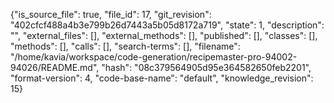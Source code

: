 {"is_source_file": true, "file_id": 17, "git_revision": "402cfcf488a4b3e799b26d7443a5b05d8172a719", "state": 1, "description": "", "external_files": [], "external_methods": [], "published": [], "classes": [], "methods": [], "calls": [], "search-terms": [], "filename": "/home/kavia/workspace/code-generation/recipemaster-pro-94002-94026/README.md", "hash": "08c379564905d95e364582650feb2201", "format-version": 4, "code-base-name": "default", "knowledge_revision": 15}